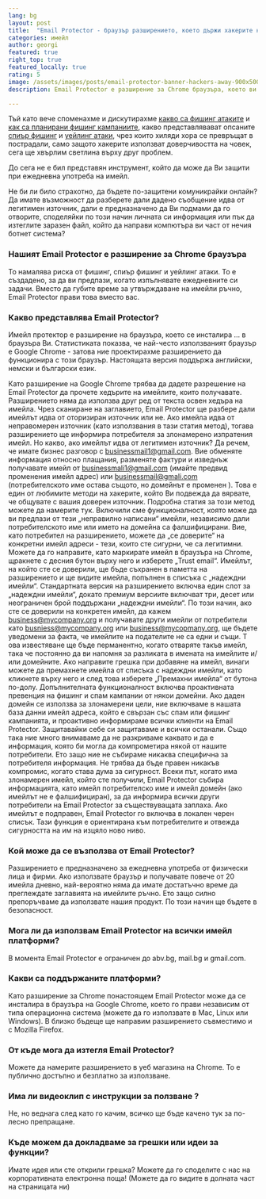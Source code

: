 ```yaml
---
lang: bg
layout: post
title:  "Email Protector - браузър разширението, което държи хакерите настрана"
categories: имейл
author: georgi
featured: true
right_top: true
featured_locally: true
rating: 5
image: /assets/images/posts/email-protector-banner-hackers-away-900x500.jpg
description: Email Protector е разширение за Chrome браузъра, което ви помага да митигирате Man in the middle, Man in the email, както фишинг и уейлинг атаки.

---
```


Тъй като вече споменахме и дискутирахме <a title="Какво е фишинг" href="https://onlinecorpus.com/bg/кибератаки-киберпрестъпност-фишинг-превенция/">какво са фишинг атаките</a> и <a title="Фишинг кампании" href="https://onlinecorpus.com/bg/всичко-за-фишинг-кампаниите/">как са планирани фишинг кампаниите</a>, какво представлявават опсаните <a title="Спиър фишинг" href="https://onlinecorpus.com/bg/спиър-фишинг-атаки/">спиър фишинг</a> и <a title="Уейлинг атаки" href="https://onlinecorpus.com/bg/уейлинг-атаки/">уейлинг атаки</a>, чрез които хиляди хора се превръщат в пострадали, само защото хакерите използват доверчивостта на човек, сега ще хвърлим светлина върху друг проблем.

До сега не е бил представян инструмент, който да може да Ви защити при ежедневна употреба на имейл.

Не би ли било страхотно, да бъдете по-защитени комуникрайки онлайн? Да имате възможност да разберете дали дадено съобщение идва от легитимен източник, дали е предназначено да Ви подмами да го отворите, споделяйки по този начин личната си информация или пък да изтеглите заразен файл, който да направи компютъра ви част от нечия ботнет система? 

### Нашият Email Protector е разширение за Chrome браузъра

То намалява риска от фишинг, спиър фишинг и уейлинг атаки. То е създадено, за да ви предпази, когато изпълнявате ежедневните си задачи. Вместо да губите време за утвърждаване на имейли ръчно, Email Protector прави това вместо вас.


### Какво представлява Email Protector?

Имейл протектор е разширение на браузъра, което се инсталира ... в браузъра Ви. Статистиката показва, че най-често използваният браузър е Google Chrome - затова ние проектирахме разширeнието да функционира с този браузър. Настоящата версия поддържа английски, немски и български език.

Като разширение на Google Chrome трябва да дадете разрешение на Email Protector да прочете хедърите на имейлите, които получавате. Разширението няма да използва друг ред от текста освен хедъра на имейла. Чрез сканиране на заглавието, Email Protector ще разбере дали имейлът идва от оторизиран източник или не. Ако имейла идва от неправомерен източник (като използвания в тази статия метод), тогава разширението ще информира потребителя за злонамерено изпратения имейл. Но какво, ако имейлът идва от легитимен източник? Да речем, че имате бизнес разговор с businessmail1@gmail.com. Вие обменяте информация относно плащания, разменяте фактури и изведнъж получавате имейл от businessmali1@gmail.com (имайте предвид променения имейл адрес) или businessmail@gmali.com (потребителското име остава същото, но домейнът е променен ). Това е един от любимите методи на хакерите, който Ви подвежда да вярвате, че общувате с вашия доверен източник. Подробна статия за този метод можете да намерите тук. Включили сме функционалност, която може да ви предпази от тези „неправилно написани“ имейли, независимо дали потребителското име или името на домейна са фалшифицирани. Вие, като потребител на разширението, можете да „се доверите“ на конкретни имейл адреси - тези, които сте сигурни, че са легитимни. Можете да го направите, като маркирате имейл в браузъра на Chrome, щракнете с десния бутон върху него и изберете „Trust email“. Имейлът, на който сте се доверили, ще бъде съхранен в паметта на разширението и ще видите имейла, попълнен в списъка с „надеждни имейли“. Стандартната версия на разширението включва един слот за „надеждни имейли“, докато премиум версиите включват три, десет или неограничен брой поддържани „надеждни имейли“. По този начин, ако сте се доверили на конкретен имейл, да кажем business@mycompany.org и получавате други имейли от потребители като busniess@mycompany.org или business@mycopmany.org, ще бъдете уведомени за факта, че имейлите на подателите не са едни и същи. 
Т
ова известяване ще бъде перманентно, когато отваряте такъв имейл, така че постоянно да ви напомня за разликата в имената на имейлите и/или домейните. Ако направите грешка при добавяне на имейл, винаги можете да премахнете имейла от списъка с надеждни имейли, като кликнете върху него и след това изберете „Премахни имейла“ от бутона по-долу. Допълнителната функционалност включва проактивната превенция на фишинг и спам кампании от някои домейни. Ако даден домейн се използва за злонамерени цели, ние включваме в нашата база данни имейл адреса, който е свързан със спам или фишинг кампанията, и проактивно информираме всички клиенти на Email Protector. Защитавайки себе си защитаваме и всички останали. Също така ние много внимаваме да не разкриваме каквато и да е информация, която би могла да компрометира някой от нашите потребители. Ето защо ние не събираме никаква специфична за потребителя информация. Не трябва да бъде правен никакъв компромис, когато става дума за сигурност. Всеки път, когато има злонамерен имейл, който сте получили, Email Protector събира информацията, като имейл потребителско име и имейл домейн (ако имейлът не е фалшифициран), за да информира всички други потребители на Email Protector за съществуващата заплаха. Ако имейлът е подправен, Email Protector го включва в локален черен списък. Тази функция е ориентирана към потребителите и отвежда сигурността на им на изцяло ново ниво.

### Кой може да се възползва от Email Protector?

Разширението е предназначено за ежедневна употреба от физически лица и фирми. Ако използвате браузър и получавате повече от 20 имейла дневно, най-вероятно няма да имате достатъчно време да преглеждате заглавията на имейлите ръчно. Ето защо силно препоръчваме да използвате нашия продукт. По този начин ще бъдете в безопасност.

### Мога ли да използвам Email Protector на всички имейл платформи?

В момента Email Protector е ограничен до abv.bg, mail.bg и gmail.com.

### Какви са поддържаните платформи?

Като разширение за Chrome понастоящем Email Protector може да се инсталира в браузърa на Google Chrome, което го прави независим от типа операционна система (можете да го използвате в Mac, Linux или Windows). В близко бъдеще ще направим разширението съвместимо и с Mozilla Firefox.

### От къде мога да изтегля Email Protector?

Можете да намерите разширението в уеб магазина на Chrome. То е публично достъпно и безплатно за използване.

### Има ли видеоклип с инструкции за ползване ?

Не, но веднага след като го качим, всичко ще бъде качено тук за по-лесно препращане.

### Къде можем да докладваме за грешки или идеи за функции?

Имате идея или сте открили грешка? Можете да го споделите с нас на корпоративната електронна поща! (Можете да го видите в долната част на страницата ни)

